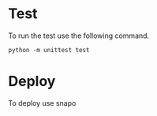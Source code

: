 # Test

To run the test use the following command.

```
python -m unittest test
```

# Deploy

To deploy use snapo

